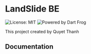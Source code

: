 # LandSlide BE

![License: MIT](https://img.shields.io/badge/license-MIT-blue.svg)
![Powered by Dart Frog](https://img.shields.io/endpoint?url=https://tinyurl.com/dartfrog-badge)

This project created by Quyet Thanh

## Documentation
